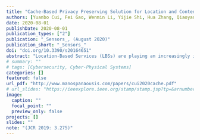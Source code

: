 ```yaml
---
title: "Cache-Based Privacy Preserving Solution for Location and Content Protection in Location-Based Services"
authors: [Yuanbo Cui, Fei Gao, Wenmin Li, Yijie Shi, Hua Zhang, Qiaoyan Wen, Emmanouil Panaousis]
date: 2020-08-01
publishDate: 2020-08-01
publication_types: ["2"]
publication: "_Sensors_, (August 2020)"
publication_short: "_Sensors_"
doi: "doi.org/10.3390/s20164651"
abstract: "Location-Based Services (LBSs) are playing an increasingly important role in people’s daily activities nowadays. While enjoying the convenience provided by LBSs, users may lose privacy since they report their personal information to the untrusted LBS server. Although many approaches have been proposed to preserve users’ privacy, most of them just focus on the user’s location privacy, but do not consider the query privacy. Moreover, many existing approaches rely heavily on a trusted third-party (TTP) server, which may suffer from a single point of failure. To solve the problems above, in this paper we propose a Cache-Based Privacy-Preserving (CBPP) solution for users in LBSs. Different from the previous approaches, the proposed CBPP solution protects location privacy and query privacy simultaneously, while avoiding the problem of TTP server by having users collaborating with each other in a mobile peer-to-peer (P2P) environment. In the CBPP solution, each user keeps a buffer in his mobile device (e.g., smartphone) to record service data and acts as a micro TTP server. When a user needs LBSs, he sends a query to his neighbors first to seek for an answer. The user only contacts the LBS server when he cannot obtain the required service data from his neighbors. In this way, the user reduces the number of queries sent to the LBS server. We argue that the fewer queries are submitted to the LBS server, the less the user’s privacy is exposed. To users who have to send live queries to the LBS server, we employ the l-diversity, a powerful privacy protection definition that can guarantee the user’s privacy against attackers using background knowledge, to further protect their privacy. Evaluation results show that the proposed CBPP solution can effectively protect users’ location and query privacy with a lower communication cost and better quality of service."
# summary: ""
# tags: [Cybersecurity, Cyber-Physical Systems]
categories: []
featured: false
url_pdf: "http://www.manospanaousis.com/papers/cui2020cache.pdf"
# url_slides: "https://ieeexplore.ieee.org/stamp/stamp.jsp?tp=&arnumber=8894107"
image:
  caption: ""
  focal_point: ""
  preview_only: false
projects: []
slides: ""
note: "(JCR 2019: 3.275)"
---
```

